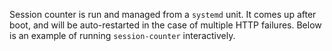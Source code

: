 Session counter is run and managed from a `systemd` unit. It comes up after boot, and will be auto-restarted in the case of multiple HTTP failures. Below is an example of running `session-counter` interactively.


<link rel="stylesheet" type="text/css" href="/asciinema-player.css" />
<script src="/asciinema-player.js"></script>
<asciinema-player src="/software/go-session-counter-startup.cast"></asciinema-player>

